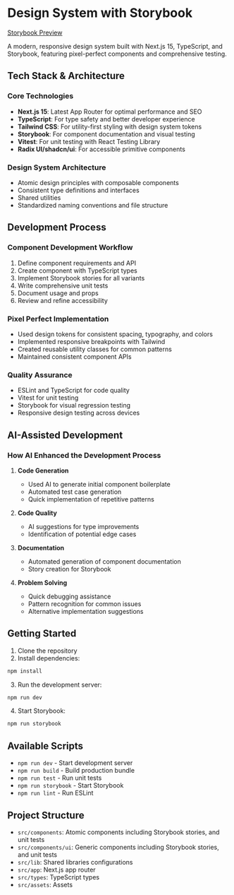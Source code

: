 # Design System with Storybook

[Storybook Preview](https://storybook-components-red.vercel.app/)

A modern, responsive design system built with Next.js 15, TypeScript, and Storybook, featuring pixel-perfect components and comprehensive testing.

## Tech Stack & Architecture

### Core Technologies

- **Next.js 15**: Latest App Router for optimal performance and SEO
- **TypeScript**: For type safety and better developer experience
- **Tailwind CSS**: For utility-first styling with design system tokens
- **Storybook**: For component documentation and visual testing
- **Vitest**: For unit testing with React Testing Library
- **Radix UI/shadcn/ui**: For accessible primitive components

### Design System Architecture

- Atomic design principles with composable components
- Consistent type definitions and interfaces
- Shared utilities
- Standardized naming conventions and file structure

## Development Process

### Component Development Workflow

1. Define component requirements and API
2. Create component with TypeScript types
3. Implement Storybook stories for all variants
4. Write comprehensive unit tests
5. Document usage and props
6. Review and refine accessibility

### Pixel Perfect Implementation

- Used design tokens for consistent spacing, typography, and colors
- Implemented responsive breakpoints with Tailwind
- Created reusable utility classes for common patterns
- Maintained consistent component APIs

### Quality Assurance

- ESLint and TypeScript for code quality
- Vitest for unit testing
- Storybook for visual regression testing
- Responsive design testing across devices

## AI-Assisted Development

### How AI Enhanced the Development Process

1. **Code Generation**

   - Used AI to generate initial component boilerplate
   - Automated test case generation
   - Quick implementation of repetitive patterns

2. **Code Quality**

   - AI suggestions for type improvements
   - Identification of potential edge cases

3. **Documentation**

   - Automated generation of component documentation
   - Story creation for Storybook

4. **Problem Solving**
   - Quick debugging assistance
   - Pattern recognition for common issues
   - Alternative implementation suggestions

## Getting Started

1. Clone the repository
2. Install dependencies:

```bash
npm install
```

3. Run the development server:

```bash
npm run dev
```

4. Start Storybook:

```bash
npm run storybook
```

## Available Scripts

- `npm run dev` - Start development server
- `npm run build` - Build production bundle
- `npm run test` - Run unit tests
- `npm run storybook` - Start Storybook
- `npm run lint` - Run ESLint

## Project Structure

- `src/components`: Atomic components including Storybook stories, and unit tests
- `src/components/ui`: Generic components including Storybook stories, and unit tests
- `src/lib`: Shared libraries configurations
- `src/app`: Next.js app router
- `src/types`: TypeScript types
- `src/assets`: Assets

